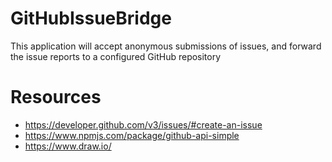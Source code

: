 # GitHubIssueBridge
This application will accept anonymous submissions of issues, and forward the issue reports to a configured GitHub repository

# Resources
* https://developer.github.com/v3/issues/#create-an-issue
* https://www.npmjs.com/package/github-api-simple
* https://www.draw.io/
